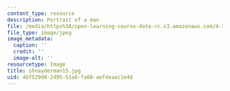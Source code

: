 ```yaml
---
content_type: resource
description: Portrait of a man
file: /media/https%3A/open-learning-course-data-rc.s3.amazonaws.com/4-341-introduction-to-photography-fall-2002/4bf529d02d9551a8fa60aef4eaac1e4d_shnayderman15.jpg
file_type: image/jpeg
image_metadata:
  caption: ''
  credit: ''
  image-alt: ''
resourcetype: Image
title: shnayderman15.jpg
uid: 4bf529d0-2d95-51a8-fa60-aef4eaac1e4d
---
```

